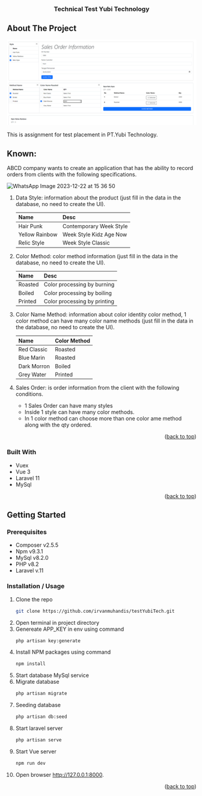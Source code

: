 <a name="readme-top"></a>

<div align="center">

  <h3 align="center">Technical Test Yubi Technology</h3>

  <p align="center">
   </p>
</div>




<!-- ABOUT THE PROJECT -->
## About The Project

![alt text](image.png)

This is assignment for test placement in PT.Yubi Technology.

## Known: 
ABCD company wants to create an application that has the ability to record orders from clients with the following specifications.

![WhatsApp Image 2023-12-22 at 15 36 50](https://github.com/YubiRepo/Backend-Test-Dev/assets/62506582/d2b1b30d-04b0-41e4-831f-6d81e618afda)

1. Data Style: information about the product (just fill in the data in the database, no need to create the UI).

    | Name | Desc |
      |----------------|---------------------------|
      | Hair Punk | Contemporary Week Style |
      | Yellow Rainbow | Week Style Kidz Age Now |
      | Relic Style | Week Style Classic |

3. Color Method: color method information (just fill in the data in the database, no need to create the UI).

    | Name | Desc |
    |-----------|-----------------------------------|
    | Roasted | Color processing by burning |
    | Boiled | Color processing by boiling |
    | Printed | Color processing by printing |
   
4. Color Name Method: information about color identity color method, 1 color method can have many color name methods (just fill in the data in the database, no need to create the UI).
 
    | Name | Color Method |
    |-------|-----------------|
    | Red Classic | Roasted |
    | Blue Marin | Roasted |
    | Dark Morron | Boiled |
    | Grey Water | Printed |

5. Sales Order: is order information from the client with the following conditions.
    - 1 Sales Order can have many styles
    - Inside 1 style can have many color methods.
    - In 1 color method can choose more than one color ame method along with the qty ordered.


<p align="right">(<a href="#readme-top">back to top</a>)</p>



### Built With

* Vuex
* Vue 3
* Laravel 11
* MySql

<p align="right">(<a href="#readme-top">back to top</a>)</p>

<!-- GETTING STARTED -->
## Getting Started

### Prerequisites


* Composer v2.5.5
* Npm v9.3.1
* MySql v8.2.0
* PHP v8.2
* Laravel v.11

### Installation / Usage

   
1. Clone the repo
   ```sh
   git clone https://github.com/irvanmuhandis/testYubiTech.git
   ```
3. Open terminal in project directory
4. Genereate APP_KEY in env using command
   ```sh
   php artisan key:generate
   ```   
5. Install NPM packages using command
   ```sh
   npm install
   ```
6. Start database MySql service
7. Migrate database
   ```sh
   php artisan migrate
   ```
8. Seeding database
   ```sh
   php artisan db:seed
   ```
9.  Start laravel server
    ```sh
    php artisan serve
    ```
10. Start Vue server
    ```sh
    npm run dev
    ```
11. Open browser  http://127.0.0.1:8000.



<p align="right">(<a href="#readme-top">back to top</a>)</p>
